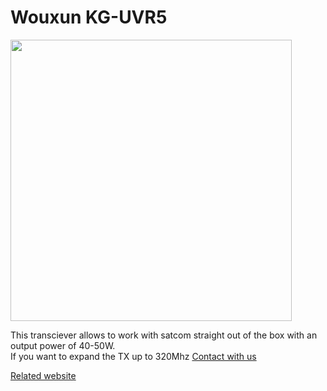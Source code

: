 # Wouxun KG-UVR5

<img height="450" src="/../_img/radios/wouxun.png" />

This transciever allows to work with satcom straight out of the box with an output power of 40-50W.  
If you want to expand the TX up to 320Mhz [Contact with us](https://t.me/satcom_radio)  

[Related website](https://www.wouxunshop.com/Dual-Frequency-Car-Mobile-Radio-KG-UVR5-p1476572.html)